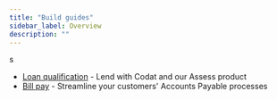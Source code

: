 ```yaml
---
title: "Build guides"
sidebar_label: Overview
description: ""
---
```


s

- [Loan qualification](guides/loan-qualification/introduction) - Lend with Codat and our Assess product
- [Bill pay](guides/bill-pay/introduction) - Streamline your customers' Accounts Payable processes